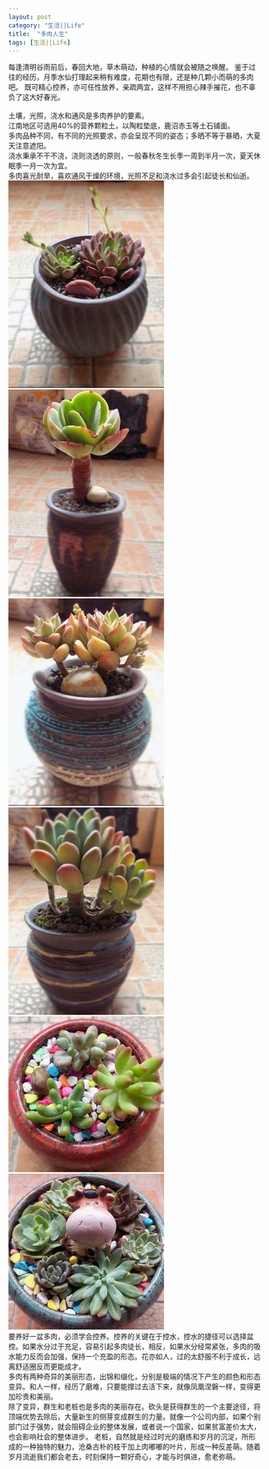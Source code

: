 ```yaml
---
layout: post
category: "生活||Life"
title:  "多肉人生"
tags: [生活||Life]
---
```

  每逢清明谷雨前后，春回大地，草木萌动，种植的心情就会被随之唤醒。
  鉴于过往的经历，月季水仙打理起来稍有难度，花期也有限，还是种几颗小而萌的多肉吧。
  既可精心控养，亦可任性放养，亲疏两宜，这样不用担心辣手摧花，也不辜负了这大好春光。<br><br>
  土壤，光照，浇水和通风是多肉养护的要素。<br>
  江南地区可选用40%的营养颗粒土，以陶粒垫底，鹿沼赤玉等土石铺面。<br>
  多肉品种不同，有不同的光照要求，亦会呈现不同的姿态；多晒不等于暴晒，大夏天注意遮阳。<br>
  浇水秉承不干不浇，浇则浇透的原则，一般春秋冬生长季一周到半月一次，夏天休眠季一月一次为宜。<br>
  多肉喜光耐旱，喜欢通风干燥的环境，光照不足和浇水过多会引起徒长和仙逝。<br>
  ![](/images/2020/dr1.jpg) 
  ![](/images/2020/dr2.jpg)<BR>
  ![](/images/2020/dr3.jpg) 
  ![](/images/2020/dr4.jpg)<BR>
  ![](/images/2020/dr5.jpg) 
  ![](/images/2020/dr6.jpg)<BR>
要养好一盆多肉，必须学会控养。控养的关键在于控水，控水的捷径可以选择盆控。如果水分过于充足，容易引起多肉徒长，相反，如果水分经常紧张，多肉的吸水能力反而会加强，保持一个充盈的形态。花亦如人，过的太舒服不利于成长，远离舒适圈反而更能成才。<br>
多肉有两种奇异的美丽形态，出锦和缀化，分别是极端的情况下产生的颜色和形态变异。和人一样，经历了磨难，只要能撑过去活下来，就像凤凰涅磐一样，变得更加珍贵和美丽。<br>
除了变异，群生和老桩也是多肉的美丽存在。砍头是获得群生的一个主要途径，将顶端优势去除后，大量新生的侧芽变成群生的力量。就像一个公司内部，如果个别部门过于强势，就会阻碍企业的整体发展，或者说一个国家，如果贫富差价太大，也会影响社会的整体进步。
老桩，自然就是经过时光的磨练和岁月的沉淀，所形成的一种独特的魅力，沧桑古朴的枝干加上肉嘟嘟的叶片，形成一种反差萌。随着岁月流逝我们都会老去，时刻保持一颗好奇心，才能与时俱进，愈老弥萌。<br>
  

